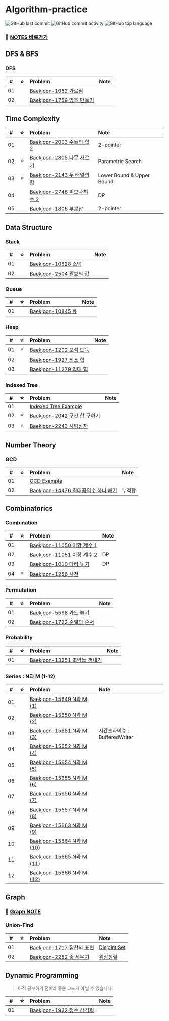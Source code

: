 # Algorithm-practice

![GitHub last commit](https://img.shields.io/github/last-commit/Seogeurim/Algorithm-practice)
![GitHub commit activity](https://img.shields.io/github/commit-activity/m/Seogeurim/Algorithm-practice)
![GitHub top language](https://img.shields.io/github/languages/top/Seogeurim/Algorithm-practice?color=yellow&logo=Java)

### 📖 [NOTES 바로가기](https://github.com/Seogeurim/Algorithm-practice/tree/master/notes)

## DFS & BFS

### DFS

|  #  |  ☆  | Problem                                                                                                | Note |
| :-: | :-: | :----------------------------------------------------------------------------------------------------- | :--- |
| 01  |     | [Baekjoon-1062 가르침](https://github.com/Seogeurim/Algorithm-practice/tree/master/src/DFS/P1062)      |      |
| 02  |     | [Baekjoon-1759 암호 만들기](https://github.com/Seogeurim/Algorithm-practice/tree/master/src/DFS/P1759) |      |

## Time Complexity

|  #  |   ☆    | Problem                                                                                                             | Note                      |
| :-: | :----: | :------------------------------------------------------------------------------------------------------------------ | :------------------------ |
| 01  |     | [Baekjoon-2003 수들의 합 2](https://github.com/Seogeurim/Algorithm-practice/tree/master/src/TimeComplexity/P2003)   | 2-pointer                 |
| 02  | ⭐️ | [Baekjoon-2805 나무 자르기](https://github.com/Seogeurim/Algorithm-practice/tree/master/src/TimeComplexity/P2805)   | Parametric Search         |
| 03  | ⭐️ | [Baekjoon-2143 두 배열의 합](https://github.com/Seogeurim/Algorithm-practice/tree/master/src/TimeComplexity/P2143)  | Lower Bound & Upper Bound |
| 04  |        | [Baekjoon-2748 피보나치 수 2](https://github.com/Seogeurim/Algorithm-practice/tree/master/src/TimeComplexity/P2748) | DP                        |
| 05  |     | [Baekjoon-1806 부분합](https://github.com/Seogeurim/Algorithm-practice/tree/master/src/TimeComplexity/P1806)        | 2-pointer                 |

## Data Structure

### Stack

|  #  |  ☆  | Problem                                                                                                | Note |
| :-: | :-: | :----------------------------------------------------------------------------------------------------- | :--- |
| 01  |     | [Baekjoon-10828 스택](https://github.com/Seogeurim/Algorithm-practice/tree/master/src/Stack/P10828)    |      |
| 02  |     | [Baekjoon-2504 괄호의 값](https://github.com/Seogeurim/Algorithm-practice/tree/master/src/Stack/P2504) |      |

### Queue

|  #  |  ☆  | Problem                                                                                           | Note |
| :-: | :-: | :------------------------------------------------------------------------------------------------ | :--- |
| 01  |     | [Baekjoon-10845 큐](https://github.com/Seogeurim/Algorithm-practice/tree/master/src/Queue/P10845) |      |

### Heap

|  #  |  ☆  | Problem                                                                                               | Note |
| :-: | :-: | :---------------------------------------------------------------------------------------------------- | :--- |
| 01  | ⭐️ | [Baekjoon-1202 보석 도둑](https://github.com/Seogeurim/Algorithm-practice/tree/master/src/Heap/P1202) |      |
| 02  |     | [Baekjoon-1927 최소 힙](https://github.com/Seogeurim/Algorithm-practice/tree/master/src/Heap/P1927)   |      |
| 03  |     | [Baekjoon-11279 최대 힙](https://github.com/Seogeurim/Algorithm-practice/tree/master/src/Heap/P11279) |      |

### Indexed Tree

|  #  |   ☆    | Problem                                                                                                                  | Note |
| :-: | :----: | :----------------------------------------------------------------------------------------------------------------------- | :--- |
| 01  |     | [Indexed Tree Example](https://github.com/Seogeurim/Algorithm-practice/blob/master/src/IndexedTree/IndexedTreeTest.java) |      |
| 02  | ⭐️ | [Baekjoon-2042 구간 합 구하기](https://github.com/Seogeurim/Algorithm-practice/tree/master/src/IndexedTree/P2042)        |      |
| 03  | ⭐️ | [Baekjoon-2243 사탕상자](https://github.com/Seogeurim/Algorithm-practice/tree/master/src/IndexedTree/P2243)              |      |

## Number Theory

### GCD

|  #  |   ☆    | Problem                                                                                                             | Note                      |
| :-: | :----: | :------------------------------------------------------------------------------------------------------------------ | :------------------------ |
| 01  |     | [GCD Example](https://github.com/Seogeurim/Algorithm-practice/blob/master/src/GCD/GCDTest.java) |      |
| 02  |     | [Baekjoon-14476 최대공약수 하나 빼기](https://github.com/Seogeurim/Algorithm-practice/tree/master/src/GCD/P14476)   | 누적합                 |

## Combinatorics

### Combination

|  #  |   ☆    | Problem                                                                                                             | Note                      |
| :-: | :----: | :------------------------------------------------------------------------------------------------------------------ | :------------------------ |
| 01  |     | [Baekjoon-11050 이항 계수 1](https://github.com/Seogeurim/Algorithm-practice/blob/master/src/Combination/P11050) |      |
| 02  |     | [Baekjoon-11051 이항 계수 2](https://github.com/Seogeurim/Algorithm-practice/blob/master/src/Combination/P11051) | DP   |
| 03  |     | [Baekjoon-1010 다리 놓기](https://github.com/Seogeurim/Algorithm-practice/blob/master/src/Combination/P1010) | DP     |
| 04  | ⭐️ | [Baekjoon-1256 사전](https://github.com/Seogeurim/Algorithm-practice/blob/master/src/Combination/P1256) |        |

### Permutation

|  #  |   ☆    | Problem                                                                                                             | Note                      |
| :-: | :----: | :------------------------------------------------------------------------------------------------------------------ | :------------------------ |
| 01  |     | [Baekjoon-5568 카드 놓기](https://github.com/Seogeurim/Algorithm-practice/blob/master/src/Permutation/P5568) |      |
| 02  |     | [Baekjoon-1722 순열의 순서](https://github.com/Seogeurim/Algorithm-practice/blob/master/src/Permutation/P1722) |      |

### Probability

|  #  |   ☆    | Problem                                                                                                             | Note                      |
| :-: | :----: | :------------------------------------------------------------------------------------------------------------------ | :------------------------ |
| 01  |     | [Baekjoon-13251 조약돌 꺼내기](https://github.com/Seogeurim/Algorithm-practice/blob/master/src/Probability/P13251) |      |

### Series : N과 M (1-12)

|  #  |   ☆    | Problem                                                                                                             | Note                      |
| :-: | :----: | :------------------------------------------------------------------------------------------------------------------ | :------------------------ |
| 01  |     | [Baekjoon-15649 N과 M (1)](https://github.com/Seogeurim/Algorithm-practice/blob/master/src/Series/NandM/P15649) |      |
| 02  |     | [Baekjoon-15650 N과 M (2)](https://github.com/Seogeurim/Algorithm-practice/blob/master/src/Series/NandM/P15650) |      |
| 03  |     | [Baekjoon-15651 N과 M (3)](https://github.com/Seogeurim/Algorithm-practice/blob/master/src/Series/NandM/P15651) |  시간초과이슈 : BufferedWriter  |
| 04  |     | [Baekjoon-15652 N과 M (4)](https://github.com/Seogeurim/Algorithm-practice/blob/master/src/Series/NandM/P15652) |      |
| 05  |     | [Baekjoon-15654 N과 M (5)](https://github.com/Seogeurim/Algorithm-practice/blob/master/src/Series/NandM/P15654) |      |
| 06  |     | [Baekjoon-15655 N과 M (6)](https://github.com/Seogeurim/Algorithm-practice/blob/master/src/Series/NandM/P15655) |      |
| 07  |     | [Baekjoon-15656 N과 M (7)](https://github.com/Seogeurim/Algorithm-practice/blob/master/src/Series/NandM/P15656) |      |
| 08  |     | [Baekjoon-15657 N과 M (8)](https://github.com/Seogeurim/Algorithm-practice/blob/master/src/Series/NandM/P15657) |      |
| 09  |     | [Baekjoon-15663 N과 M (9)](https://github.com/Seogeurim/Algorithm-practice/blob/master/src/Series/NandM/P15663) |      |
| 10  |     | [Baekjoon-15664 N과 M (10)](https://github.com/Seogeurim/Algorithm-practice/blob/master/src/Series/NandM/P15664) |      |
| 11  |     | [Baekjoon-15665 N과 M (11)](https://github.com/Seogeurim/Algorithm-practice/blob/master/src/Series/NandM/P15665) |      |
| 12  |     | [Baekjoon-15666 N과 M (12)](https://github.com/Seogeurim/Algorithm-practice/blob/master/src/Series/NandM/P15666) |      |

## Graph

### 📖 [Graph NOTE](https://github.com/Seogeurim/Algorithm-practice/blob/master/notes/Graph/Graph.md)

### Union-Find

|  #  |   ☆    | Problem                                                                                                             | Note                      |
| :-: | :----: | :------------------------------------------------------------------------------------------------------------------ | :------------------------ |
| 01  |     | [Baekjoon-1717 집합의 표현](https://github.com/Seogeurim/Algorithm-practice/blob/master/src/Graph/P1717) |  [Disjoint Set](https://github.com/Seogeurim/Algorithm-practice/blob/master/notes/Graph/DisjointSet.md)  |
| 02  |     | [Baekjoon-2252 줄 세우기](https://github.com/Seogeurim/Algorithm-practice/blob/master/src/Graph/P2252) |  [위상정렬](https://github.com/Seogeurim/Algorithm-practice/blob/master/notes/Graph/TopologicalSort.md)  |

## Dynamic Programming

> 아직 공부하기 전이라 좋은 코드가 아닐 수 있습니다.

|  #  |   ☆    | Problem                                                                                                             | Note                      |
| :-: | :----: | :------------------------------------------------------------------------------------------------------------------ | :------------------------ |
| 01  |     | [Baekjoon-1932 정수 삼각형](https://github.com/Seogeurim/Algorithm-practice/blob/master/src/DP/P1932) |      |